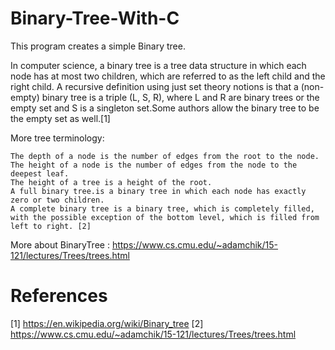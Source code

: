 # Binary-Tree-With-C

This program creates a simple Binary tree.

In computer science, a binary tree is a tree data structure in which each node has at most two children, which are referred to as the left child and the right child. A recursive definition using just set theory notions is that a (non-empty) binary tree is a triple (L, S, R), where L and R are binary trees or the empty set and S is a singleton set.Some authors allow the binary tree to be the empty set as well.[1]

More tree terminology:

    The depth of a node is the number of edges from the root to the node.
    The height of a node is the number of edges from the node to the deepest leaf.
    The height of a tree is a height of the root.
    A full binary tree.is a binary tree in which each node has exactly zero or two children.
    A complete binary tree is a binary tree, which is completely filled, with the possible exception of the bottom level, which is filled from left to right. [2]
    
More about BinaryTree : https://www.cs.cmu.edu/~adamchik/15-121/lectures/Trees/trees.html


# References
  [1] https://en.wikipedia.org/wiki/Binary_tree
  [2] https://www.cs.cmu.edu/~adamchik/15-121/lectures/Trees/trees.html

